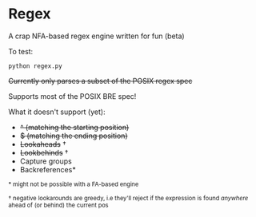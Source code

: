 # Regex

A crap NFA-based regex engine written for fun (beta)

To test:

```shell
python regex.py
```

~~Currently only parses a subset of the POSIX regex spec~~

Supports most of the POSIX BRE spec!

What it doesn't support (yet):

- ~~^ (matching the starting position)~~
- ~~$ (matching the ending position)~~
- ~~Lookaheads~~ †
- ~~Lookbehinds~~ †
- Capture groups
- Backreferences\*

<sub>\* might not be possible with a FA-based engine<sub>

<sub>† negative lookarounds are greedy, i.e they'll reject if the expression is found _anywhere_ ahead of (or behind) the current pos<sub>
